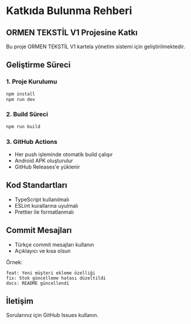 # Katkıda Bulunma Rehberi

## ORMEN TEKSTİL V1 Projesine Katkı

Bu proje ORMEN TEKSTİL V1 kartela yönetim sistemi için geliştirilmektedir.

## Geliştirme Süreci

### 1. Proje Kurulumu
```bash
npm install
npm run dev
```

### 2. Build Süreci
```bash
npm run build
```

### 3. GitHub Actions
- Her push işleminde otomatik build çalışır
- Android APK oluşturulur
- GitHub Releases'e yüklenir

## Kod Standartları

- TypeScript kullanılmalı
- ESLint kurallarına uyulmalı
- Prettier ile formatlanmalı

## Commit Mesajları

- Türkçe commit mesajları kullanın
- Açıklayıcı ve kısa olsun

Örnek:
```
feat: Yeni müşteri ekleme özelliği
fix: Stok güncelleme hatası düzeltildi
docs: README güncellendi
```

## İletişim

Sorularınız için GitHub Issues kullanın.
